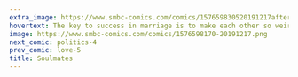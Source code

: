 ```yaml
---
extra_image: https://www.smbc-comics.com/comics/157659830520191217after.png
hovertext: The key to success in marriage is to make each other so weird that nobody else would accept you.
image: https://www.smbc-comics.com/comics/1576598170-20191217.png
next_comic: politics-4
prev_comic: love-5
title: Soulmates
---
```


